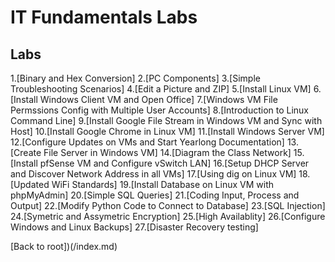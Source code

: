 <h1>IT Fundamentals Labs</h1>

<h2>Labs</h2>
1.[Binary and Hex Conversion]
2.[PC Components]
3.[Simple Troubleshooting Scenarios]
4.[Edit a Picture and ZIP]
5.[Install Linux VM]
6.[Install Windows Client VM and Open Office]
7.[Windows VM File Permssions Config with Multiple User Accounts]
8.[Introduction to Linux Command Line]
9.[Install Google File Stream in Windows VM and Sync with Host]
10.[Install Google Chrome in Linux VM]
11.[Install Windows Server VM]
12.[Configure Updates on VMs and Start Yearlong Documentation]
13.[Create File Server in Windows VM]
14.[Diagram the Class Network]
15.[Install pfSense VM and Configure vSwitch LAN]
16.[Setup DHCP Server and Discover Network Address in all VMs]
17.[Using dig on Linux VM]
18.[Updated WiFi Standards]
19.[Install Database on Linux VM with phpMyAdmin]
20.[Simple SQL Queries]
21.[Coding Input, Process and Output]
22.[Modify Python Code to Connect to Database]
23.[SQL Injection]
24.[Symetric and Assymetric Encryption]
25.[High Availablity]
26.[Configure Windows and Linux Backups]
27.[Disaster Recovery testing]

[Back to root])(/index.md)

